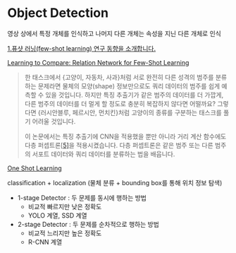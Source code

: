 # Object Detection

영상 상에서 특정 개체를 인식하고 나머지 다른 개체는 속성을 지닌 다른 개체로 인식

[1.퓨샷 러닝(few-shot learning) 연구 동향을 소개합니다.](https://www.kakaobrain.com/blog/106)

[Learning to Compare: Relation Network for Few-Shot Learning](https://arxiv.org/abs/1711.06025)

> 한 태스크에서 {고양이, 자동차, 사과}처럼 서로 완전히 다른 성격의 범주를 분류하는 문제라면 물체의 모양(shape) 정보만으로도 쿼리 데이터의 범주를 쉽게 예측할 수 있을 것입니다. 하지만 특징 추출기가 같은 범주의 데이터를 더 가깝게, 다른 범주의 데이터를 더 멀게 할 정도로 충분히 복잡하지 않다면 어떨까요? 그렇다면 {러시안블루, 페르시안, 먼치킨}처럼 고양이의 종류를 구분하는 태스크를 풀기 어려울 것입니다.
>
> 이 논문에서는 특징 추출기에 CNN을 적용했을 뿐만 아니라 거리 계산 함수에도 다층 퍼셉트론[[5\]](https://www.kakaobrain.com/blog/106#ref_list_5)을 적용시켰습니다. 다층 퍼셉트론은 같은 범주 또는 다른 범주의 서포트 데이터와 쿼리 데이터를 분류하는 법을 배웁니다.

[One Shot Learning](https://www.edwith.org/deeplearningai4/lecture/34911/)



classification + localization (물체 분류 + bounding box를 통해 위치 정보 탐색)

- 1-stage Detector : 두 문제를 동시에 행하는 방법
  - 비교적 빠르지만 낮은 정확도
  - YOLO 계열, SSD 계열
- 2-stage Detector : 두 문제를 순차적으로 행하는 방법
  - 비교적 느리지만 높은 정확도
  - R-CNN 계열

